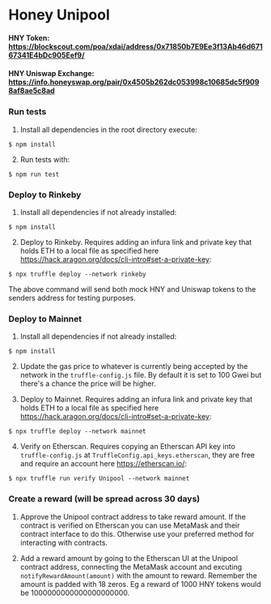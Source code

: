 # Honey Unipool 

#### HNY Token: https://blockscout.com/poa/xdai/address/0x71850b7E9Ee3f13Ab46d67167341E4bDc905Eef9/

#### HNY Uniswap Exchange: https://info.honeyswap.org/pair/0x4505b262dc053998c10685dc5f9098af8ae5c8ad

### Run tests

1) Install all dependencies in the root directory execute:
```
$ npm install
```

2) Run tests with:
```
$ npm run test
```

### Deploy to Rinkeby

1) Install all dependencies if not already installed:
```
$ npm install
```

2) Deploy to Rinkeby. Requires adding an infura link and private key that holds ETH to a local file as specified here 
https://hack.aragon.org/docs/cli-intro#set-a-private-key:
```
$ npx truffle deploy --network rinkeby
```
The above command will send both mock HNY and Uniswap tokens to the senders address for testing purposes.

### Deploy to Mainnet

1) Install all dependencies if not already installed:
```
$ npm install
```

2) Update the gas price to whatever is currently being accepted by the network in the `truffle-config.js` file.
By default it is set to 100 Gwei but there's a chance the price will be higher.

3) Deploy to Mainnet. Requires adding an infura link and private key that holds ETH to a local file as specified here 
https://hack.aragon.org/docs/cli-intro#set-a-private-key:
```
$ npx truffle deploy --network mainnet
```

4) Verify on Etherscan. Requires copying an Etherscan API key into `truffle-config.js` at `TruffleConfig.api_keys.etherscan`,
 they are free and require an account here https://etherscan.io/:
```
$ npx truffle run verify Unipool --network mainnet
```

### Create a reward (will be spread across 30 days)

1) Approve the Unipool contract address to take reward amount. If the contract is verified on Etherscan you can
use MetaMask and their contract interface to do this. Otherwise use your preferred method for interacting with contracts.

2) Add a reward amount by going to the Etherscan UI at the Unipool contract address, connecting the MetaMask account 
and excuting `notifyRewardAmount(amount)` with the amount to reward. Remember the amount is padded with 18 zeros. Eg a reward
of 1000 HNY tokens would be 1000000000000000000000. 





